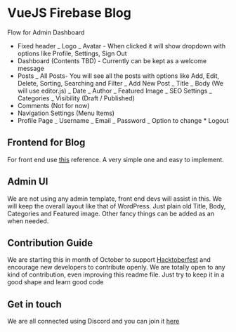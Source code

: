 # VueJS Firebase Blog

Flow for Admin Dashboard

- Fixed header
  _ Logo
  _ Avatar - When clicked it will show dropdown with options like Profile, Settings, Sign Out
- Dashboard (Contents TBD) - Currently can be kept as a welcome message
- Posts
  _ All Posts- You will see all the posts with options like Add, Edit, Delete, Sorting, Searching and Filter
  _ Add New Post
  _ Title
  _ Body (We will use editor.js)
  _ Date
  _ Author
  _ Featured Image
  _ SEO Settings
  _ Categories
  _ Visibility (Draft / Published)
- Comments (Not for now)
- Navigation Settings (Menu Items)
- Profile Page
  _ Username
  _ Email
  _ Password
  _ Option to change \* Logout

## Frontend for Blog

For front end use [this](https://www.taniarascia.com/) reference. A very simple one and easy to implement.

## Admin UI

We are not using any admin template, front end devs will assist in this.
We will keep the overall layout like that of WordPress.
Just plain old Title, Body, Categories and Featured image.
Other fancy things can be added as an when needed.

## Contribution Guide

We are starting this in month of October to support [Hacktoberfest](https://hacktoberfest.digitalocean.com) and encourage new developers to contribute openly. We are totally open to any kind of contribution, even improving this readme file.
Just try to keep it in a good shape and learn good code

## Get in touch

We are all connected using Discord and you can join it [here](https://discord.gg/mXfydfW)
